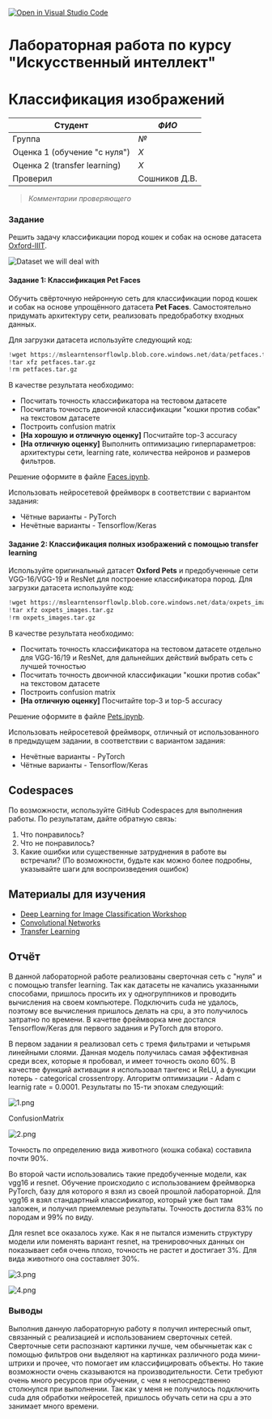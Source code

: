 [![Open in Visual Studio Code](https://classroom.github.com/assets/open-in-vscode-c66648af7eb3fe8bc4f294546bfd86ef473780cde1dea487d3c4ff354943c9ae.svg)](https://classroom.github.com/online_ide?assignment_repo_id=8630814&assignment_repo_type=AssignmentRepo)

# Лабораторная работа по курсу "Искусственный интеллект"

# Классификация изображений

| Студент | *ФИО* |
|------|------|
| Группа  | *№* |
| Оценка 1 (обучение "с нуля") | *X* |
| Оценка 2 (transfer learning) | *X* |
| Проверил | Сошников Д.В. |

> *Комментарии проверяющего*

### Задание

Решить задачу классификации пород кошек и собак на основе датасета [Oxford-IIIT](https://www.robots.ox.ac.uk/~vgg/data/pets/).

![Dataset we will deal with](images/data.png)

#### Задание 1: Классификация Pet Faces

Обучить свёрточную нейронную сеть для классификации пород кошек и собак на основе упрощённого датасета **Pet Faces**. Самостоятельно придумать архитектуру сети, реализовать предобработку входных данных.

Для загрузки датасета используйте следующий код:

```python
!wget https://mslearntensorflowlp.blob.core.windows.net/data/petfaces.tar.gz
!tar xfz petfaces.tar.gz
!rm petfaces.tar.gz
```

В качестве результата необходимо:

* Посчитать точность классификатора на тестовом датасете
* Посчитать точность двоичной классификации "кошки против собак" на текстовом датасете
* Построить confusion matrix
* **[На хорошую и отличную оценку]** Посчитайте top-3 accuracy
* **[На отличную оценку]** Выполнить оптимизацию гиперпараметров: архитектуры сети, learning rate, количества нейронов и размеров фильтров.

Решение оформите в файле [Faces.ipynb](Faces.ipynb).

Использовать нейросетевой фреймворк в соответствии с вариантом задания:

* Чётные варианты - PyTorch
* Нечётные варианты - Tensorflow/Keras

#### Задание 2: Классификация полных изображений с помощью transfer learning

Используйте оригинальный датасет **Oxford Pets** и предобученные сети VGG-16/VGG-19 и ResNet для построение классификатора пород. Для загрузки датасета используйте код:

```python
!wget https://mslearntensorflowlp.blob.core.windows.net/data/oxpets_images.tar.gz
!tar xfz oxpets_images.tar.gz
!rm oxpets_images.tar.gz
```

В качестве результата необходимо:

* Посчитать точность классификатора на тестовом датасете отдельно для VGG-16/19 и ResNet, для дальнейших действий выбрать сеть с лучшей точностью
* Посчитать точность двоичной классификации "кошки против собак" на текстовом датасете
* Построить confusion matrix
* **[На отличную оценку]** Посчитайте top-3 и top-5 accuracy

Решение оформите в файле [Pets.ipynb](Pets.ipynb).

Использовать нейросетевой фреймворк, отличный от использованного в предыдущем задании, в соответствии с вариантом задания:

* Нечётные варианты - PyTorch
* Чётные варианты - Tensorflow/Keras

## Codespaces

По возможности, используйте GitHub Codespaces для выполнения работы. По результатам, дайте обратную связь:

1. Что понравилось?
1. Что не понравилось?
1. Какие ошибки или существенные затруднения в работе вы встречали? (По возможности, будьте как можно более подробны, указывайте шаги для воспроизведения ошибок)

## Материалы для изучения

* [Deep Learning for Image Classification Workshop](https://github.com/microsoft/workshop-library/blob/main/full/deep-learning-computer-vision/README.md)
* [Convolutional Networks](https://github.com/microsoft/AI-For-Beginners/blob/main/4-ComputerVision/07-ConvNets/README.md)
* [Transfer Learning](https://github.com/microsoft/AI-For-Beginners/blob/main/4-ComputerVision/08-TransferLearning/README.md)


## Отчёт
В данной лабораторной работе реализованы сверточная сеть с "нуля" и с помощью transfer learning. Так как датасеты не качались указанными способами, пришлось просить их у одногруппников и проводить вычисления на своем компьютере. Подключить cuda не удалось, поэтому все вычисления пришлось делать на cpu, а это получилось затратно по времени. В качетве фреймворка мне достался Tensorflow/Keras для первого задания и PyTorch для второго. 

В первом задании я реализовал сеть с тремя фильтрами и четырьмя линейными слоями. Данная модель получилась самая эффективная среди всех, которые я пробовал, и имеет точность около 60%. В качестве функций активации я использовал тангенс и ReLU, а функции потерь - categorical crossentropy. Алгоритм оптимизации - Adam с learnig rate = 0.0001.
Результаты по 15-ти эпохам следующий:

![1.png](images/1.png)

ConfusionMatrix

![2.png](images/2.png)

Точность по определению вида животного (кошка собака) составила почти 90%.


Во второй части использовались такие предобученные модели, как vgg16 и resnet. Обучение происходило с использованием фреймворка PyTorch, базу для которого я взял из своей прошлой лабораторной.  Для vgg16 я взял стандартный классификатор, который уже был там заложен, и получил приемлемые результаты. Точность достигла 83% по породам и 99% по виду.

Для resnet все оказалось хуже. Как я не пытался изменить структуру модели или поменять вариант resnet, на тренировочных данных он показывает себя очень плохо, точность не растет и достигает 3%.  Для вида животного она составляет 30%.


![3.png](images/3.png)

![4.png](images/4.png)

### Выводы

Выполнив данную лабораторную работу я получил интересный опыт, связанный с реализацией и использованием сверточных сетей. Сверточные сети распознают картинки лучше, чем обычныетак как с помощью фильтров они выделяют на картинках различного рода мини-штрихи и прочее, что помогает им классифицировать объекты. Но такие возможности очень сказываются на производительности. Сети требуют очень много ресурсов при обучении, с чем я непосредственно столкнулся при выполнении. Так как у меня не получилось подключить cuda для обработки нейросетей, пришлось обучать сети на cpu а это занимает много времени.

